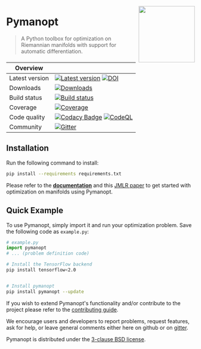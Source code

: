 <a href="https://pymanopt.org"><img src="docs/logo.png?raw=true" width="150" align="right"/></a>

# Pymanopt

> A Python toolbox for optimization on Riemannian manifolds with support for
> automatic differentiation.

| Overview       |                                                                                                                                                                                                                                                                                                                                                                                                                    |
| -------------- | ------------------------------------------------------------------------------------------------------------------------------------------------------------------------------------------------------------------------------------------------------------------------------------------------------------------------------------------------------------------------------------------------------------------ |
| Latest version | [![Latest version](https://badge.fury.io/py/pymanopt.svg)](https://badge.fury.io/py/pymanopt) [![DOI](https://zenodo.org/badge/DOI/10.5281/zenodo.7500014.svg)](https://doi.org/10.5281/zenodo.7500014)                                                                                                                                                                                                            |
| Downloads      | [![Downloads](https://static.pepy.tech/personalized-badge/pymanopt?period=total&units=international_system&left_color=grey&right_color=green&left_text=Downloads)](https://pepy.tech/project/pymanopt)                                                                                                                                                                                                             |
| Build status   | [![Build status](https://github.com/pymanopt/pymanopt/actions/workflows/run_tests.yml/badge.svg)](https://github.com/pymanopt/pymanopt/actions/workflows/run_tests.yml)                                                                                                                                                                                                                                            |
| Coverage       | [![Coverage](https://coveralls.io/repos/github/pymanopt/pymanopt/badge.svg?branch=master)](https://coveralls.io/github/pymanopt/pymanopt?branch=master)                                                                                                                                                                                                                                                            |
| Code quality   | [![Codacy Badge](https://app.codacy.com/project/badge/Grade/6de2ef56791d4c3b8eb991f66e250a28)](https://www.codacy.com/gh/pymanopt/pymanopt/dashboard?utm_source=github.com&utm_medium=referral&utm_content=pymanopt/pymanopt&utm_campaign=Badge_Grade) [![CodeQL](https://github.com/pymanopt/pymanopt/actions/workflows/codeql.yml/badge.svg)](https://github.com/pymanopt/pymanopt/actions/workflows/codeql.yml) |
| Community      | [![Gitter](https://badges.gitter.im/pymanopt/pymanopt.svg)](https://gitter.im/pymanopt/pymanopt?utm_source=badge&utm_medium=badge&utm_campaign=pr-badge&utm_content=badge)                                                                                                                                                                                                                                         |

## Installation

Run the following command to install:
```bash
pip install --requirements requirements.txt
```


Please refer to the **[documentation](https://pymanopt.org/docs/)** and this
[JMLR paper](http://www.jmlr.org/papers/v17/16-177.html) to get started with
optimization on manifolds using Pymanopt.

## Quick Example


To use Pymanopt, simply import it and run your optimization problem. Save the following code as `example.py`:


```python
# example.py
import pymanopt
# ... (problem definition code)
```




```bash
# Install the TensorFlow backend
pip install tensorflow<2.0


# Install pymanopt
pip install pymanopt --update


```


If you wish to extend Pymanopt's functionality and/or contribute to the project
please refer to the [contributing guide](CONTRIBUTING.md).

We encourage users and developers to report problems, request features,
ask for help, or leave general comments either here on github or on
[gitter](https://gitter.im/pymanopt/pymanopt).

Pymanopt is distributed under the [3-clause BSD license](LICENSE).
